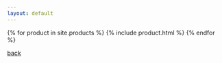 ```yaml
---
layout: default
---
```


{% for product in site.products %}
 {% include product.html %}
{% endfor %}

[back](./)
